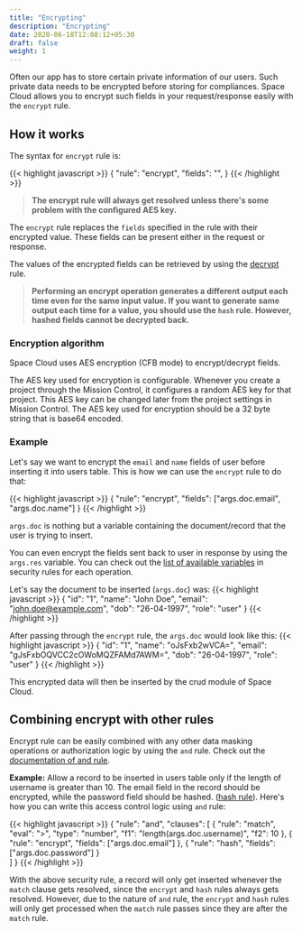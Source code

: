 ```yaml
---
title: "Encrypting"
description: "Encrypting"
date: 2020-06-18T12:08:12+05:30
draft: false
weight: 1
---
```


Often our app has to store certain private information of our users. Such private data needs to be encrypted before storing for compliances. Space Cloud allows you to encrypt such fields in your request/response easily with the `encrypt` rule.

## How it works

The syntax for `encrypt` rule is:

{{< highlight javascript >}}
{
  "rule": "encrypt",
  "fields": "<array-of-fields>",
}
{{< /highlight >}}

> **The encrypt rule will always get resolved unless there's some problem with the configured AES key.**

The `encrypt` rule replaces the `fields` specified in the rule with their encrypted value. These fields can be present either in the request or response.

The values of the encrypted fields can be retrieved by using the [decrypt]() rule.

> **Performing an encrypt operation generates a different output each time even for the same input value. If you want to generate same output each time for a value, you should use the `hash` rule. However, hashed fields cannot be decrypted back.** 

### Encryption algorithm

Space Cloud uses AES encryption (CFB mode) to encrypt/decrypt fields.


The AES key used for encryption is configurable. Whenever you create a project through the Mission Control, it configures a random AES key for that project. This AES key can be changed later from the project settings in Mission Control. The AES key used for encryption should be a 32 byte string that is base64 encoded.


### Example

Let's say we want to encrypt the `email` and `name` fields of user before inserting it into users table. This is how we can use the `encrypt` rule to do that:
  
{{< highlight javascript >}}
{
  "rule": "encrypt",
  "fields": ["args.doc.email", "args.doc.name"]
}
{{< /highlight >}}

`args.doc` is nothing but a variable containing the document/record that the user is trying to insert. 

You can even encrypt the fields sent back to user in response by using the `args.res` variable. You can check out the [list of available variables]() in security rules for each operation.

Let's say the document to be inserted (`args.doc`) was:
{{< highlight javascript >}}
{
  "id": "1",
  "name": "John Doe",
  "email": "john.doe@example.com",
  "dob": "26-04-1997",
  "role": "user"
}
{{< /highlight >}}

After passing through the `encrypt` rule, the `args.doc` would look like this:
{{< highlight javascript >}}
{
  "id": "1",
  "name": "oJsFxb2wVCA=",
  "email": "gJsFxbOQVCC2cOWoMQZFAMd7AWM=",
  "dob": "26-04-1997",
  "role": "user"
}
{{< /highlight >}}

This encrypted data will then be inserted by the crud module of Space Cloud.

## Combining encrypt with other rules

Encrypt rule can be easily combined with any other data masking operations or authorization logic by using the `and` rule. Check out the [documentation of and rule]().

**Example:** Allow a record to be inserted in users table only if the length of username is greater than 10. The email field in the record should be encrypted, while the password field should be hashed. ([hash rule]()). Here's how you can write this access control logic using `and` rule:

{{< highlight javascript >}}
{
  "rule": "and",
  "clauses": [
    {
    "rule": "match",
    "eval": ">",
    "type": "number",
    "f1": "length(args.doc.username)",
    "f2": 10 
    },
    {
      "rule": "encrypt",
      "fields": ["args.doc.email"]
    },
    {
      "rule": "hash",
      "fields": ["args.doc.password"]
    }    
  ]
}
{{< /highlight >}}

With the above security rule, a record will only get inserted whenever the `match` clause gets resolved, since the `encrypt` and `hash` rules always gets resolved. However, due to the nature of `and` rule, the `encrypt` and `hash` rules will only get processed when the `match` rule passes since they are after the `match` rule.
